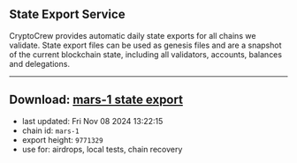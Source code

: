 ## State Export Service
CryptoCrew provides automatic daily state exports for all chains we validate. State export files can be used as genesis files and are a snapshot of the current blockchain state, including all validators, accounts, balances and delegations.

---
**Download: [mars-1 state export](https://dl-eu2.ccvalidators.com/SERVICE/mars/mars-1_export_9771329.json)**
---

- last updated: Fri Nov 08 2024 13:22:15
- chain id: `mars-1`
- export height: `9771329`
- use for: airdrops, local tests, chain recovery
